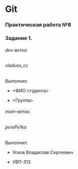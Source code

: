 # Git

### Практическая работа №8

### Задание 1.


###### dev-ветка.

###### vladuss_cc

Выполнил:

* <ФИО студента>

* <Группа>

###### main-ветка.

###### perePe1ka

Выполнил:

* Усков Владислав Сергеевич

* УВП-313

